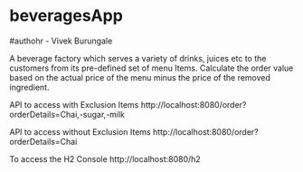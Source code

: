 # beveragesApp 
#authohr - Vivek Burungale

A beverage factory which serves a variety of drinks, juices etc to the customers from its pre-defined set of menu Items. Calculate the order value based on the actual price of the menu minus the price of the removed ingredient.

API to access with Exclusion Items http://localhost:8080/order?orderDetails=Chai,-sugar,-milk

API to access without Exclusion Items http://localhost:8080/order?orderDetails=Chai

To access the H2 Console http://localhost:8080/h2
